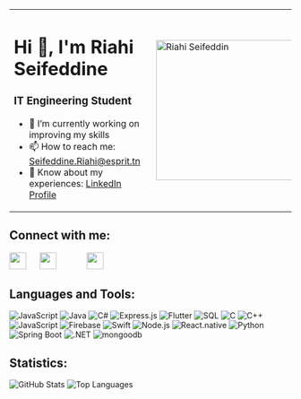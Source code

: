 <table>
<tr>
<td valign="top" style="padding-right: 20px;">

# Hi 👋, I'm Riahi Seifeddine
### IT Engineering Student

- 🌱 I’m currently working on improving my skills
- 📫 How to reach me: [Seifeddine.Riahi@esprit.tn](mailto:Seifeddine.Riahi@esprit.tn)
- 🔗 Know about my experiences: [LinkedIn Profile](https://www.linkedin.com/in/seifeddine-riahi-a96a17313/)

</td>
<td>

<img src="https://camo.githubusercontent.com/c866d24432490b5f664bbadbce526bcea85a2148c7fed96cbe676260b0120030/68747470733a2f2f6d65646961342e67697068792e636f6d2f6d656469612f76312e59326c6b505463354d4749334e6a4578646d4674626d6379634446314d7a463064585a71636e6f34595456354e6a4d7a6133673365577832646d49786132567a4e57563564435a6c634431324d563970626e526c636d35686246396e61575a66596e6c666157516d593351395a772f6247677363356d576f727966674b427831752f67697068792e77656270" alt="Riahi Seifeddin" width="250px" style="display: block; margin-left: auto; margin-right: auto;">

</td>
</tr>
</table>

## Connect with me:
[<img src="https://raw.githubusercontent.com/rahuldkjain/github-profile-readme-generator/master/src/images/icons/Social/linked-in-alt.svg" width="30" height="30" style="padding-right: 20px;">](https://www.linkedin.com/in/seifeddine-riahi-a96a17313/)
[<img src="https://raw.githubusercontent.com/rahuldkjain/github-profile-readme-generator/master/src/images/icons/Social/instagram.svg" width="30" height="30" style="padding-right: 50px;">](https://www.instagram.com/riahi_seif/)
[<img src="https://raw.githubusercontent.com/rahuldkjain/github-profile-readme-generator/master/src/images/icons/Social/facebook.svg" width="30" height="30" style="padding-right: 10px;">](https://www.facebook.com/rafed.riahi.73/)

## Languages and Tools:
![JavaScript](https://camo.githubusercontent.com/16edff857d92b7794d5f4241aa88b9db4463d06eb52b38624a5fe1cad1584e53/68747470733a2f2f736b696c6c69636f6e732e6465762f69636f6e733f693d6a73)
![Java](https://camo.githubusercontent.com/9e02c0426b198d80f933ea32f92142c36ce703345e524caa6c7f38fa338aaf9f/68747470733a2f2f736b696c6c69636f6e732e6465762f69636f6e733f693d6a617661)
![C#](https://camo.githubusercontent.com/ffa7b120ef5eca755e9a119e96882fe9743634dec1970a0c8076907390c9c989/68747470733a2f2f736b696c6c69636f6e732e6465762f69636f6e733f693d6373)
![Express.js](https://camo.githubusercontent.com/eed59029fe16e0f33431721522fb0eede534a072db478245b89b6bc4ab1b10f3/68747470733a2f2f736b696c6c69636f6e732e6465762f69636f6e733f693d65787072657373)
![Flutter](https://camo.githubusercontent.com/a860f29a5b985c8efb9618ca0f2e7d64d749845847c8950f2c0ba4e71081afd6/68747470733a2f2f736b696c6c69636f6e732e6465762f69636f6e733f693d666c7574746572)
![SQL](https://camo.githubusercontent.com/8f3f7c6f760a14060b33e90190faa902bcc4871373ec7ef0451c183a54d6490a/68747470733a2f2f736b696c6c69636f6e732e6465762f69636f6e733f693d6d7973716c)
![C](https://camo.githubusercontent.com/53b27cbad05c013d17c92bd9a820d0e7d9f5199f88ffc827dae965b4ac0657ca/68747470733a2f2f736b696c6c69636f6e732e6465762f69636f6e733f693d63)
![C++](https://camo.githubusercontent.com/33a88742a4c2007e41b467f181b79c7f68650b056f27ac9d38176995f68ad586/68747470733a2f2f736b696c6c69636f6e732e6465762f69636f6e733f693d637070)
![JavaScript](https://camo.githubusercontent.com/067a368adacf629b1b09acd4d0c66e7665f7b5520c6d127c5252604b2ed28ce4/68747470733a2f2f736b696c6c69636f6e732e6465762f69636f6e733f693d6b6f746c696e)
![Firebase](https://camo.githubusercontent.com/cd59205a7e9937d0ac041925da76fa6648cea279a019dfa52472fab1e8cd4d32/68747470733a2f2f736b696c6c69636f6e732e6465762f69636f6e733f693d6669726562617365)
![Swift](https://camo.githubusercontent.com/deeb55e42a090db749c2e1da9cf859ac636fb6bd7137fe5db99ef164f5e9255b/68747470733a2f2f736b696c6c69636f6e732e6465762f69636f6e733f693d7377696674)
![Node.js](https://camo.githubusercontent.com/c0ed7f7d36d6437790846bc99e238abd7cb2205dbec27c6e6be959abb04e2733/68747470733a2f2f736b696c6c69636f6e732e6465762f69636f6e733f693d6e6f64656a73)
![React.native](https://camo.githubusercontent.com/cb1fa2738a401d7952e8c150707084c5336ba9d544a238fad8c8d4d942353d8a/68747470733a2f2f736b696c6c69636f6e732e6465762f69636f6e733f693d7265616374)
![Python](https://camo.githubusercontent.com/1594bb61e85b22739a2e8fa02ea68154f8969efc2f280a47f2602f99d5f0fc0e/68747470733a2f2f736b696c6c69636f6e732e6465762f69636f6e733f693d7079)
![Spring Boot](https://camo.githubusercontent.com/90b107006a1756453114e6782a2592c05b94452232f63a5ee3742f9417ade939/68747470733a2f2f736b696c6c69636f6e732e6465762f69636f6e733f693d737072696e67)
![.NET](https://camo.githubusercontent.com/3ebcfced2ff64f782087eb5b242c44db6acbd5989c635d12664a7300c5676dfd/68747470733a2f2f736b696c6c69636f6e732e6465762f69636f6e733f693d646f746e6574)
![mongoodb](https://camo.githubusercontent.com/8c779088a37e29fdc8fca5576357aa67c86f30041734226d17f70e150eececdf/68747470733a2f2f736b696c6c69636f6e732e6465762f69636f6e733f693d6d6f6e676f6462)



## Statistics:
![GitHub Stats](https://github-readme-stats.vercel.app/api?username=seifriahi&show_icons=true&theme=dark)
![Top Languages](https://github-readme-stats.vercel.app/api/top-langs/?username=seifriahi&layout=compact&theme=dark)


